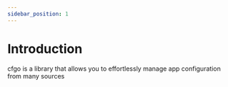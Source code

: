 ```yaml
---
sidebar_position: 1
---
```


# Introduction

cfgo is a library that allows you to effortlessly manage app configuration from many sources